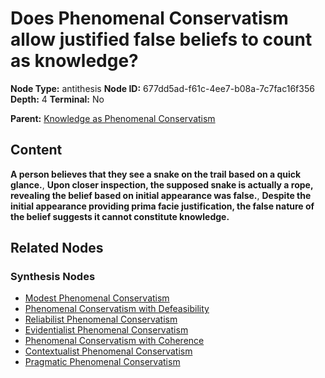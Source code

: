 # Does Phenomenal Conservatism allow justified false beliefs to count as knowledge?

**Node Type:** antithesis
**Node ID:** 677dd5ad-f61c-4ee7-b08a-7c7fac16f356
**Depth:** 4
**Terminal:** No

**Parent:** [Knowledge as Phenomenal Conservatism](knowledge-as-phenomenal-conservatism-synthesis-8908fa56-2303-4846-b5c6-7f033dd298d6.md)

## Content

**A person believes that they see a snake on the trail based on a quick glance.**, **Upon closer inspection, the supposed snake is actually a rope, revealing the belief based on initial appearance was false.**, **Despite the initial appearance providing prima facie justification, the false nature of the belief suggests it cannot constitute knowledge.**

## Related Nodes

### Synthesis Nodes

- [Modest Phenomenal Conservatism](modest-phenomenal-conservatism-synthesis-7a48271c-0d56-49c1-aed3-5020c1d93e94.md)
- [Phenomenal Conservatism with Defeasibility](phenomenal-conservatism-with-defeasibility-synthesis-309190fa-39f1-4d75-9529-2f5deac3338b.md)
- [Reliabilist Phenomenal Conservatism](reliabilist-phenomenal-conservatism-synthesis-e9a25520-7111-4784-9fbc-4334f38382cc.md)
- [Evidentialist Phenomenal Conservatism](evidentialist-phenomenal-conservatism-synthesis-9e33aaaf-7fe3-4aa3-8ba9-285ea3c6f59d.md)
- [Phenomenal Conservatism with Coherence](phenomenal-conservatism-with-coherence-synthesis-50288611-39b5-4ce1-8c67-234ab36944e1.md)
- [Contextualist Phenomenal Conservatism](contextualist-phenomenal-conservatism-synthesis-d6220394-1b7d-4ca1-bc62-f3cc02ae6eba.md)
- [Pragmatic Phenomenal Conservatism](pragmatic-phenomenal-conservatism-synthesis-4c2469eb-6cd1-44ce-abc0-8c13ee6ba349.md)
